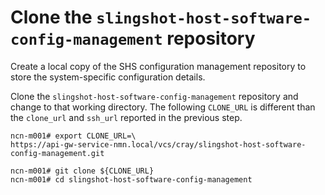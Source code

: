 # Clone the `slingshot-host-software-config-management` repository

Create a local copy of the SHS configuration management repository to store the system-specific configuration details.

Clone the `slingshot-host-software-config-management` repository and change to that working directory.
The following `CLONE_URL` is different than the `clone_url` and `ssh_url` reported in the previous step.

```screen
ncn-m001# export CLONE_URL=\
https://api-gw-service-nmn.local/vcs/cray/slingshot-host-software-config-management.git

ncn-m001# git clone ${CLONE_URL}
ncn-m001# cd slingshot-host-software-config-management
```

